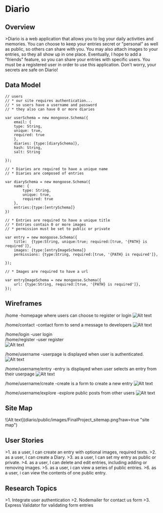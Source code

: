 <h1>Diario</h1>

<h2>Overview</h2>
>Diario is a web application that allows you to log your daily activities and memories. You can choose to keep your entries secret or "personal" as well as public, so others can share with you. You may also attach images to your entries, so they all show up in one place. Eventually, I hope to add a "friends" feature, so you can share your entries with specific users. You must be a registered user in order to use this application. Don't worry, your secrets are safe on Diario!

<h2>Data Model</h2>

    // users
    // * our site requires authentication...
    // * so users have a username and password
    // * they also can have 0 or more diaries
    
    var userSchema = new mongoose.Schema({
        email: {
        type: String,
        unique: true,
        required: true
        },
        diaries: {type:[diarySchema]},
        hash: String,
        salt: String

    });

    // * Diaries are required to have a unique name 
    // * Diaries are composed of entries 

    var diarySchema = new mongoose.Schema({
        name: {
            type: String,
            unique: true,
            required: true
        },
        entries:{type:[entrySchema]}
    })

    // * Entries are required to have a unique title 
    // * Entries contain 0 or more images
    // * permission must be set to public or private

    var entry = new mongoose.Schema({
        title:  {type:String, unique:true; required:[true, '{PATH} is required']}, 
        images: {type:[entryImageSchema]}
        permissions: {type:String, required:[true, '{PATH} is required']}, 

    });

    // * Images are required to have a url

    var entryImageSchema = new mongoose.Schema({
        url: {type:String, required:[true, '{PATH} is required']}, 
    });

    
    
<h2>Wireframes</h2>

/home   -homepage where users can choose to register or login
![Alt text](diario/public/images/FinalProject_home.png?raw=true "homepage")


/home/contact   -contact form to send a message to developers
![Alt text](diario/public/images/FinalProject_contact.png?raw=true "contact us")

/home/login -user login  
/home/register -user register  
![Alt text](diario/public/images/FinalProject_reg_log.png?raw=true "login")

/home/username -userpage is displayed when user is authenticated. 
![Alt text](diario/public/images/FinalProject_userpage.png?raw=true "userpage")

/home/username/entry -entry is displayed when user selects an entry from their userpage 
![Alt text](diario/public/images/FinalProject_entry.png?raw=true "entry")

/home/username/create -create is a form to create a new entry 
![Alt text](diario/public/images/FinalProject_create.png?raw=true "create")

/home/username/explore -explore public posts from other users
![Alt text](diario/public/images/FinalProject_explore.png?raw=true "explore")


<h2>Site Map </h2>
![Alt text](diario/public/images/FinalProject_sitemap.png?raw=true "site map")


<h2>User Stories</h2>
>1. as a user, I can create an entry with optional images, required texts. 
>2. as a user, I can create a Diary. 
>3. as a user, I can set my entry as public or private.
>4. as a user, I can delete and edit entries, including adding or removing images. 
>5. as a user, i can view a series of public entries.
>6. as a user, i can view the contents of one public entry.

<h2>Research Topics</h2>
>1. Integrate user authentication
>2. Nodemailer for contact us form 
>3. Express Validator for validating form entries 


